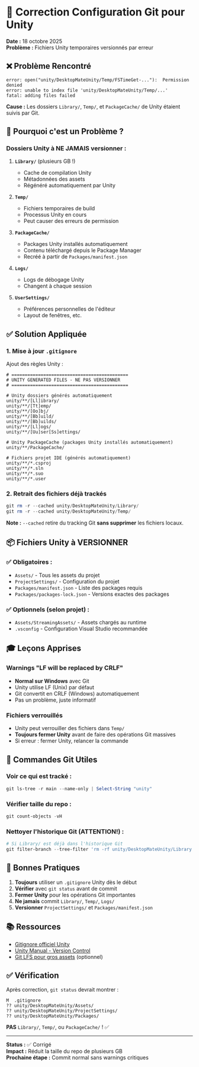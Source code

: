 # 🔧 Correction Configuration Git pour Unity

**Date :** 18 octobre 2025  
**Problème :** Fichiers Unity temporaires versionnés par erreur

## ❌ Problème Rencontré

```
error: open("unity/DesktopMateUnity/Temp/FSTimeGet-..."):  Permission denied
error: unable to index file 'unity/DesktopMateUnity/Temp/...'
fatal: adding files failed
```

**Cause :** Les dossiers `Library/`, `Temp/`, et `PackageCache/` de Unity étaient suivis par Git.

## 🎯 Pourquoi c'est un Problème ?

### Dossiers Unity à NE JAMAIS versionner :

1. **`Library/`** (plusieurs GB !) 
   - Cache de compilation Unity
   - Métadonnées des assets
   - Régénéré automatiquement par Unity

2. **`Temp/`**
   - Fichiers temporaires de build
   - Processus Unity en cours
   - Peut causer des erreurs de permission

3. **`PackageCache/`**
   - Packages Unity installés automatiquement
   - Contenu téléchargé depuis le Package Manager
   - Recréé à partir de `Packages/manifest.json`

4. **`Logs/`**
   - Logs de débogage Unity
   - Changent à chaque session

5. **`UserSettings/`**
   - Préférences personnelles de l'éditeur
   - Layout de fenêtres, etc.

## ✅ Solution Appliquée

### 1. Mise à jour `.gitignore`

Ajout des règles Unity :

```gitignore
# ============================================
# UNITY GENERATED FILES - NE PAS VERSIONNER
# ============================================

# Unity dossiers générés automatiquement
unity/**/[Ll]ibrary/
unity/**/[Tt]emp/
unity/**/[Oo]bj/
unity/**/[Bb]uild/
unity/**/[Bb]uilds/
unity/**/[Ll]ogs/
unity/**/[Uu]ser[Ss]ettings/

# Unity PackageCache (packages Unity installés automatiquement)
unity/**/PackageCache/

# Fichiers projet IDE (générés automatiquement)
unity/**/*.csproj
unity/**/*.sln
unity/**/*.suo
unity/**/*.user
```

### 2. Retrait des fichiers déjà trackés

```powershell
git rm -r --cached unity/DesktopMateUnity/Library/
git rm -r --cached unity/DesktopMateUnity/Temp/
```

**Note :** `--cached` retire du tracking Git **sans supprimer** les fichiers locaux.

## 📦 Fichiers Unity à VERSIONNER

### ✅ Obligatoires :
- `Assets/` - Tous les assets du projet
- `ProjectSettings/` - Configuration du projet
- `Packages/manifest.json` - Liste des packages requis
- `Packages/packages-lock.json` - Versions exactes des packages

### ✅ Optionnels (selon projet) :
- `Assets/StreamingAssets/` - Assets chargés au runtime
- `.vsconfig` - Configuration Visual Studio recommandée

## 🎓 Leçons Apprises

### Warnings "LF will be replaced by CRLF"
- **Normal sur Windows** avec Git
- Unity utilise LF (Unix) par défaut
- Git convertit en CRLF (Windows) automatiquement
- Pas un problème, juste informatif

### Fichiers verrouillés
- Unity peut verrouiller des fichiers dans `Temp/`
- **Toujours fermer Unity** avant de faire des opérations Git massives
- Si erreur : fermer Unity, relancer la commande

## 📝 Commandes Git Utiles

### Voir ce qui est tracké :
```powershell
git ls-tree -r main --name-only | Select-String "unity"
```

### Vérifier taille du repo :
```powershell
git count-objects -vH
```

### Nettoyer l'historique Git (ATTENTION!) :
```powershell
# Si Library/ est déjà dans l'historique Git
git filter-branch --tree-filter 'rm -rf unity/DesktopMateUnity/Library' HEAD
```

## 🚀 Bonnes Pratiques

1. **Toujours** utiliser un `.gitignore` Unity dès le début
2. **Vérifier** avec `git status` avant de commit
3. **Fermer Unity** pour les opérations Git importantes
4. **Ne jamais** commit `Library/`, `Temp/`, `Logs/`
5. **Versionner** `ProjectSettings/` et `Packages/manifest.json`

## 📚 Ressources

- [Gitignore officiel Unity](https://github.com/github/gitignore/blob/main/Unity.gitignore)
- [Unity Manual - Version Control](https://docs.unity3d.com/Manual/ExternalVersionControlSystemSupport.html)
- [Git LFS pour gros assets](https://git-lfs.github.com/) (optionnel)

## ✅ Vérification

Après correction, `git status` devrait montrer :
```
M  .gitignore
?? unity/DesktopMateUnity/Assets/
?? unity/DesktopMateUnity/ProjectSettings/
?? unity/DesktopMateUnity/Packages/
```

**PAS** `Library/`, `Temp/`, ou `PackageCache/` ! ✅

---

**Status :** ✅ Corrigé  
**Impact :** Réduit la taille du repo de plusieurs GB  
**Prochaine étape :** Commit normal sans warnings critiques
